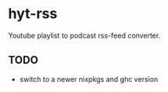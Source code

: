 # hyt-rss

Youtube playlist to podcast rss-feed converter.

## TODO
- switch to a newer nixpkgs and ghc version
